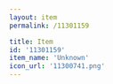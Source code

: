 ```yaml
---
layout: item
permalink: /11301159

title: Item
id: '11301159'
item_name: 'Unknown'
icon_url: '11300741.png'
---
```

